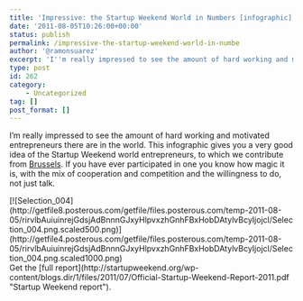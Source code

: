 ```yaml
---
title: 'Impressive: the Startup Weekend World in Numbers [infographic]'
date: '2011-08-05T10:26:00+00:00'
status: publish
permalink: /impressive-the-startup-weekend-world-in-numbe
author: '@ramonsuarez'
excerpt: 'I''m really impressed to see the amount of hard working and motivated entrepreneurs there are in the world. This infographic gives you a very good idea of the Startup Weekend world entrepreneurs, to which we contribute from Brussels. If you have ev...'
type: post
id: 262
category:
    - Uncategorized
tag: []
post_format: []
---
```

I’m really impressed to see the amount of hard working and motivated entrepreneurs there are in the world. This infographic gives you a very good idea of the Startup Weekend world entrepreneurs, to which we contribute from [Brussels](http://brussels.startupweekend.org/ "Startup Weekend Brussels, competition & cooperation."). If you have ever participated in one you know how magic it is, with the mix of cooperation and competition and the willingness to do, not just talk.

<div class="p_embed p_image_embed">[![Selection_004](http://getfile8.posterous.com/getfile/files.posterous.com/temp-2011-08-05/rirvlbAuiuinrejGdsjAdBnnnGJxyHlpvxzhGnhFBxHobDAtylvBcyIjojcl/Selection_004.png.scaled500.png)](http://getfile4.posterous.com/getfile/files.posterous.com/temp-2011-08-05/rirvlbAuiuinrejGdsjAdBnnnGJxyHlpvxzhGnhFBxHobDAtylvBcyIjojcl/Selection_004.png.scaled1000.png)</div>Get the [full report](http://startupweekend.org/wp-content/blogs.dir/1/files/2011/07/Official-Startup-Weekend-Report-2011.pdf "Startup Weekend report").